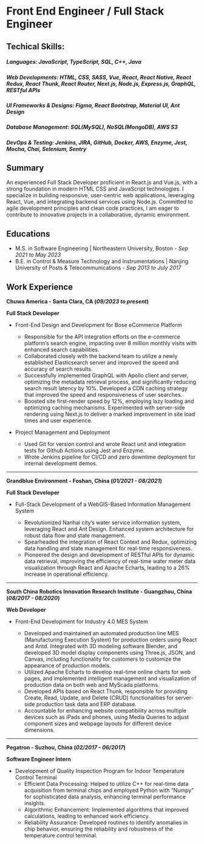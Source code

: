 # Front End Engineer / Full Stack Engineer

## Techical Skills:

##### Languages: JavaScript, TypeScript, SQL, C++, Java

##### Web Developments: HTML, CSS, SASS, Vue, React, React Native, React Redux, React Thunk, React Router, Next.js, Node.js, Express.js, GraphQL, RESTful APIs

##### UI Frameworks & Designs: Figma, React Bootstrap, Material UI, Ant Design

##### Database Management: SQL(MySQL), NoSQL(MongoDB), AWS S3

##### DevOps & Testing: Jenkins, JIRA, GitHub, Docker, AWS, Enzyme, Jest, Mocha, Chai, Selenium, Sentry

## Summary

An experienced Full Stack Developer proficient in React.js and Vue.js, with a strong foundation in modern HTML CSS and JavaScript technologies. I specialize in building responsive, user-centric web applications, leveraging React, Vue, and integrating backend services using Node.js. Committed to agile development principles and clean code practices, I am eager to contribute to innovative projects in a collaborative, dynamic environment.

## Educations

- M.S. in Software Engineering | Northeastern University, Boston - _Sep 2021 to May 2023_
- B.E. in Control & Measure Technology and Instrumentations | Nanjing University of Posts & Telecommunications - _Sep 2013 to July 2017_

## Work Experience

**Chuwa America - Santa Clara, CA (_09/2023 to present_)**

**Full Stack Developer**

- Front-End Design and Development for Bose eCommerce Platform

  - Responsible for the API integration efforts on the e-commerce platform’s search engine, impacting over 8 million monthly visits with enhanced search capabilities.
  - Collaborated closely with the backend team to utilize a newly established Elasticsearch server and improved the speed and accuracy of search results.
  - Successfully implemented GraphQL with Apollo client and server, optimizing the metadata retrieval process, and significantly reducing search result latency by 10%. Developed a CDN caching strategy that improved the speed and responsiveness of user searches.
  - Boosted site first-render speed by 12%, employing lazy loading and optimizing caching mechanisms. Experimented with server-side rendering using Next.js to deliver a marked improvement in site load times and user experience.

- Project Management and Deployment
  - Used Git for version control and wrote React unit and integration tests for Github Actions using Jest and Enzyme.
  - Wrote Jenkins pipeline for CI/CD and zero downtime deployment for internal development demos.

---

**Grandblue Environment - Foshan, China (_01/2021 - 08/2021_)**

**Full Stack Developer**

- Full-Stack Development of a WebGIS-Based Information Management System

  - Revolutionized Nanhai city’s water service information system, leveraging React and Ant Design. Enhanced system architecture for robust data flow and state management.
  - Spearheaded the integration of React Context and Redux, optimizing data handling and state management for real-time responsiveness.
  - Pioneered the design and development of RESTful APIs for dynamic data retrieval, improving the efficiency of real-time water meter data visualization through React and Apache Echarts, leading to a 26% increase in operational efficiency.

---

**South China Robotics Innovation Research Institute - Guangzhou, China (_08/2017 - 08/2020_)**

**Web Developer**

- Front-End Development for Industry 4.0 MES System

  - Developed and maintained an automated production line MES (Manufacturing Execution System) for production orders using React and Antd. Integrated with 3D modeling software Blender, and developed 3D model display components using Three.js, JSON, and Canvas, including functionality for customers to customize the appearance of production models.
  - Utilized Apache Echarts to develop real-time online charts for web pages, and implemented intelligent management and visualization of production data on both web and MyScada platforms.
  - Developed APIs based on React Thunk, responsible for providing Create, Read, Update, and Delete (CRUD) functionalities for server-side production task data and ERP database.
  - Accountable for enhancing website compatibility across multiple devices such as iPads and phones, using Media Queries to adjust component sizes and webpage layouts for different device dimensions.

---

**Pegatron - Suzhou, China (_02/2017 - 06/2017_)**

**Software Engineer Intern**

- Development of Quality Inspection Program for Indoor Temperature Control Terminal
  - Efficient Data Processing: Helped to utilize C++ for real-time data acquisition from terminal chips and employed Python with “Numpy” for sophisticated data analysis, enhancing terminal performance insights.
  - Algorithmic Enhancement: Implemented algorithms that improved calculations, leading to enhanced work efficiency.
  - Reliability Assurance: Developed routines to identify anomalies in chip behavior, ensuring the reliability and robustness of the temperature control terminal.
